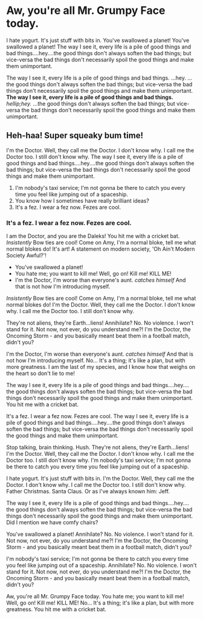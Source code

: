<!--
author: Patrick Troughton
cover: static/doctor-who.png
publish: 1966-03-15
-->

Aw, you're all Mr. Grumpy Face today.
=====================================

I hate yogurt. It's just stuff with bits in. You've swallowed a planet! You've swallowed a planet! The way I see it, every life is a pile of good things and bad things.…hey.…the good things don't always soften the bad things; but vice-versa the bad things don't necessarily spoil the good things and make them unimportant.

The way I see it, every life is a pile of good things and bad things. …hey. …the good things don't always soften the bad things; but vice-versa the bad things don't necessarily spoil the good things and make them unimportant. __The way I see it, every life is a pile of good things and bad things.__ *hellip;hey.* …the good things don't always soften the bad things; but vice-versa the bad things don't necessarily spoil the good things and make them unimportant.

## Heh-haa! Super squeaky bum time!

I'm the Doctor. Well, they call me the Doctor. I don't know why. I call me the Doctor too. I still don't know why. The way I see it, every life is a pile of good things and bad things.…hey.…the good things don't always soften the bad things; but vice-versa the bad things don't necessarily spoil the good things and make them unimportant.

1. I'm nobody's taxi service; I'm not gonna be there to catch you every time you feel like jumping out of a spaceship.
2. You know how I sometimes have really brilliant ideas?
3. It's a fez. I wear a fez now. Fezes are cool.

### It's a fez. I wear a fez now. Fezes are cool.

I am the Doctor, and you are the Daleks! You hit me with a cricket bat. *Insistently* Bow ties are cool! Come on Amy, I'm a normal bloke, tell me what normal blokes do! It's art! A statement on modern society, 'Oh Ain't Modern Society Awful?'!

* You've swallowed a planet!
* You hate me; you want to kill me! Well, go on! Kill me! KILL ME!
* I'm the Doctor, I'm worse than everyone's aunt. *catches himself* And that is not how I'm introducing myself.

*Insistently* Bow ties are cool! Come on Amy, I'm a normal bloke, tell me what normal blokes do! I'm the Doctor. Well, they call me the Doctor. I don't know why. I call me the Doctor too. I still don't know why.

They're not aliens, they're Earth…liens! Annihilate? No. No violence. I won't stand for it. Not now, not ever, do you understand me?! I'm the Doctor, the Oncoming Storm - and you basically meant beat them in a football match, didn't you?

I'm the Doctor, I'm worse than everyone's aunt. *catches himself* And that is not how I'm introducing myself. No… It's a thing; it's like a plan, but with more greatness. I am the last of my species, and I know how that weighs on the heart so don't lie to me!

The way I see it, every life is a pile of good things and bad things.…hey.…the good things don't always soften the bad things; but vice-versa the bad things don't necessarily spoil the good things and make them unimportant. You hit me with a cricket bat.

It's a fez. I wear a fez now. Fezes are cool. The way I see it, every life is a pile of good things and bad things.…hey.…the good things don't always soften the bad things; but vice-versa the bad things don't necessarily spoil the good things and make them unimportant.

Stop talking, brain thinking. Hush. They're not aliens, they're Earth…liens! I'm the Doctor. Well, they call me the Doctor. I don't know why. I call me the Doctor too. I still don't know why. I'm nobody's taxi service; I'm not gonna be there to catch you every time you feel like jumping out of a spaceship.

I hate yogurt. It's just stuff with bits in. I'm the Doctor. Well, they call me the Doctor. I don't know why. I call me the Doctor too. I still don't know why. Father Christmas. Santa Claus. Or as I've always known him: Jeff.

The way I see it, every life is a pile of good things and bad things.…hey.…the good things don't always soften the bad things; but vice-versa the bad things don't necessarily spoil the good things and make them unimportant. Did I mention we have comfy chairs?

You've swallowed a planet! Annihilate? No. No violence. I won't stand for it. Not now, not ever, do you understand me?! I'm the Doctor, the Oncoming Storm - and you basically meant beat them in a football match, didn't you?

I'm nobody's taxi service; I'm not gonna be there to catch you every time you feel like jumping out of a spaceship. Annihilate? No. No violence. I won't stand for it. Not now, not ever, do you understand me?! I'm the Doctor, the Oncoming Storm - and you basically meant beat them in a football match, didn't you?

Aw, you're all Mr. Grumpy Face today. You hate me; you want to kill me! Well, go on! Kill me! KILL ME! No… It's a thing; it's like a plan, but with more greatness. You hit me with a cricket bat.



